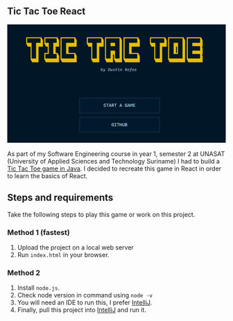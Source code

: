 ## Tic Tac Toe React
<img src="git-assets/cover.png">

As part of my Software Engineering course in year 1, semester 2 at UNASAT (University of Applied Sciences and Technology Suriname) I had to build a [Tic Tac Toe game in Java](https://github.com/DustinVII/TicTacToe). I decided to recreate this game in React in order to learn the basics of React.


## Steps and requirements
Take the following steps to play this game or work on this project.

### Method 1 (fastest)
1. Upload the project on a local web server
2. Run `index.html` in your browser.


### Method 2
1. Install `node.js`.
2. Check node version in command using `node -v`
3. You will need an IDE to run this, I prefer [IntelliJ](https://www.jetbrains.com/idea/download/).
4. Finally, pull this project into [IntelliJ](https://www.jetbrains.com/idea/download/) and run it.